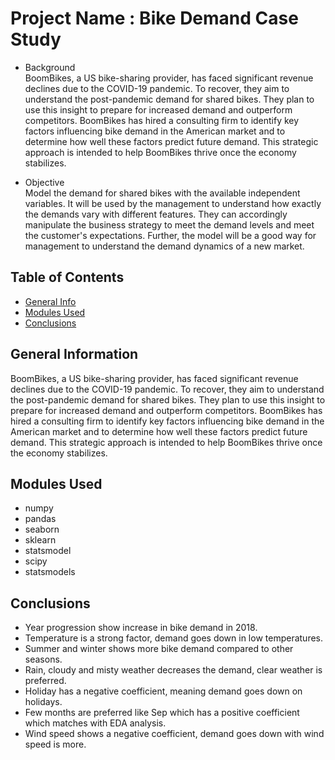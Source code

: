 # Project Name : Bike Demand Case Study

- Background\
BoomBikes, a US bike-sharing provider, has faced significant revenue declines due to the COVID-19 pandemic. To recover, they aim to understand the post-pandemic demand for shared bikes. They plan to use this insight to prepare for increased demand and outperform competitors. BoomBikes has hired a consulting firm to identify key factors influencing bike demand in the American market and to determine how well these factors predict future demand. This strategic approach is intended to help BoomBikes thrive once the economy stabilizes.

- Objective\
Model the demand for shared bikes with the available independent variables. It will be used by the management to understand how exactly the demands vary with different features. They can accordingly manipulate the business strategy to meet the demand levels and meet the customer's expectations. Further, the model will be a good way for management to understand the demand dynamics of a new market.

## Table of Contents
* [General Info](#general-information)
* [Modules Used](#technologies-used)
* [Conclusions](#conclusions)


## General Information
BoomBikes, a US bike-sharing provider, has faced significant revenue declines due to the COVID-19 pandemic. To recover, they aim to understand the post-pandemic demand for shared bikes. They plan to use this insight to prepare for increased demand and outperform competitors. BoomBikes has hired a consulting firm to identify key factors influencing bike demand in the American market and to determine how well these factors predict future demand. This strategic approach is intended to help BoomBikes thrive once the economy stabilizes.

## Modules Used
- numpy
- pandas
- seaborn
- sklearn
- statsmodel
- scipy
- statsmodels

## Conclusions

- Year progression show increase in bike demand in 2018.
- Temperature is a strong factor, demand goes down in low temperatures.
- Summer and winter shows more bike demand compared to other seasons.
- Rain, cloudy and misty weather decreases the demand, clear weather is preferred.
- Holiday has a negative coefficient, meaning demand goes down on holidays.
- Few months are preferred like Sep which has a positive coefficient which matches with EDA analysis.
- Wind speed shows a negative coefficient, demand goes down with wind speed is more.
